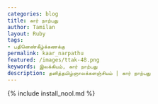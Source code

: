 ```yaml
---    
categories: blog    
title: கார் நாற்பது  
author: Tamilan  
layout: Ruby  
tags:  
- பதினெண்கீழ்க்கணக்கு 
permalink: kaar_narpathu
featured: /images/ttak-48.png  
keywords: இலக்கியம், கார் நாற்பது  
description: தனித்தமிழ்ஞாலக்களஞ்சியம் | கார் நாற்பது  
--- 
```


{% include install_nool.md %}
